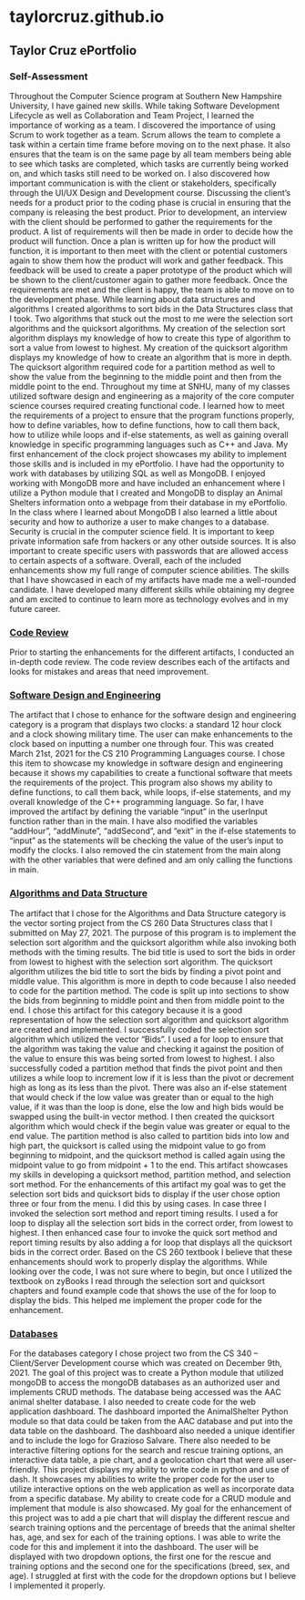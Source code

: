 # taylorcruz.github.io
## Taylor Cruz ePortfolio

### Self-Assessment
Throughout the Computer Science program at Southern New Hampshire University, I have gained new skills. While taking Software Development Lifecycle as well as Collaboration and Team Project, I learned the importance of working as a team. I discovered the importance of using Scrum to work together as a team. Scrum allows the team to complete a task within a certain time frame before moving on to the next phase. It also ensures that the team is on the same page by all team members being able to see which tasks are completed, which tasks are currently being worked on, and which tasks still need to be worked on. I also discovered how important communication is with the client or stakeholders, specifically through the UI/UX Design and Development course. Discussing the client’s needs for a product prior to the coding phase is crucial in ensuring that the company is releasing the best product. Prior to development, an interview with the client should be performed to gather the requirements for the product. A list of requirements will then be made in order to decide how the product will function. Once a plan is written up for how the product will function, it is important to then meet with the client or potential customers again to show them how the product will work and gather feedback. This feedback will be used to create a paper prototype of the product which will be shown to the client/customer again to gather more feedback. Once the requirements are met and the client is happy, the team is able to move on to the development phase. While learning about data structures and algorithms I created algorithms to sort bids in the Data Structures class that I took. Two algorithms that stuck out the most to me were the selection sort algorithms and the quicksort algorithms. My creation of the selection sort algorithm displays my knowledge of how to create this type of algorithm to sort a value from lowest to highest. My creation of the quicksort algorithm displays my knowledge of how to create an algorithm that is more in depth. The quicksort algorithm required code for a partition method as well to show the value from the beginning to the middle point and then from the middle point to the end. Throughout my time at SNHU, many of my classes utilized software design and engineering as a majority of the core computer science courses required creating functional code. I learned how to meet the requirements of a project to ensure that the program functions properly, how to define variables, how to define functions, how to call them back, how to utilize while loops and if-else statements, as well as gaining overall knowledge in specific programming languages such as C++ and Java. My first enhancement of the clock project showcases my ability to implement those skills and is included in my ePortfolio. I have had the opportunity to work with databases by utilizing SQL as well as MongoDB. I enjoyed working with MongoDB more and have included an enhancement where I utilize a Python module that I created and MongoDB to display an Animal Shelters information onto a webpage from their database in my ePortfolio. In the class where I learned about MongoDB I also learned a little about security and how to authorize a user to make changes to a database. Security is crucial in the computer science field. It is important to keep private information safe from hackers or any other outside sources. It is also important to create specific users with passwords that are allowed access to certain aspects of a software. 
Overall, each of the included enhancements show my full range of computer science abilities. The skills that I have showcased in each of my artifacts have made me a well-rounded candidate. I have developed many different skills while obtaining my degree and am excited to continue to learn more as technology evolves and in my future career.

### [Code Review](https://1drv.ms/u/s!Ap-5SRWG6rXqgSqTCjm9N54S49Ot?e=uDeG8m)
Prior to starting the enhancements for the different artifacts, I conducted an in-depth code review. The code review describes each of the artifacts and looks for mistakes and areas that need improvement.

### [Software Design and Engineering](https://github.com/taylorcruz/taylorcruz.github.io/tree/main/Clock.vcxproj)

The artifact that I chose to enhance for the software design and engineering category is a program that displays two clocks: a standard 12 hour clock and a clock showing military time. The user can make enhancements to the clock based on inputting a number one through four. This was created March 21st, 2021 for the CS 210 Programming Languages course. I chose this item to showcase my knowledge in software design and engineering because it shows my capabilities to create a functional software that meets the requirements of the project. This program also shows my ability to define functions, to call them back, while loops, if-else statements, and my overall knowledge of the C++ programming language. So far, I have improved the artifact by defining the variable “input” in the userInput function rather than in the main. I have also modified the variables “addHour”, “addMinute”, “addSecond”, and “exit” in the if-else statements to “input” as the statements will be checking the value of the user’s input to modify the clocks. I also removed the cin statement from the main along with the other variables that were defined and am only calling the functions in main. 

### [Algorithms and Data Structure](https://github.com/taylorcruz/taylorcruz.github.io/tree/main/VectorSorting)

The artifact that I chose for the Algorithms and Data Structure category is the vector sorting project from the CS 260 Data Structures class that I submitted on May 27, 2021. The purpose of this program is to implement the selection sort algorithm and the quicksort algorithm while also invoking both methods with the timing results. The bid title is used to sort the bids in order from lowest to highest with the selection sort algorithm. The quicksort algorithm utilizes the bid title to sort the bids by finding a pivot point and middle value. This algorithm is more in depth to code because I also needed to code for the partition method. The code is split up into sections to show the bids from beginning to middle point and then from middle point to the end. I chose this artifact for this category because it is a good representation of how the selection sort algorithm and quicksort algorithm are created and implemented. I successfully coded the selection sort algorithm which utilized the vector “Bids”. I used a for loop to ensure that the algorithm was taking the value and checking it against the position of the value to ensure this was being sorted from lowest to highest. I also successfully coded a partition method that finds the pivot point and then utilizes a while loop to increment low if it is less than the pivot or decrement high as long as its less than the pivot. There was also an if-else statement that would check if the low value was greater than or equal to the high value, if it was than the loop is done, else the low and high bids would be swapped using the built-in vector method. I then created the quicksort algorithm which would check if the begin value was greater or equal to the end value. The partition method is also called to partition bids into low and high part, the quicksort is called using the midpoint value to go from beginning to midpoint, and the quicksort method is called again using the midpoint value to go from midpoint + 1 to the end. This artifact showcases my skills in developing a quicksort method, partition method, and selection sort method. For the enhancements of this artifact my goal was to get the selection sort bids and quicksort bids to display if the user chose option three or four from the menu. I did this by using cases. In case three I invoked the selection sort method and report timing results. I used a for loop to display all the selection sort bids in the correct order, from lowest to highest. I then enhanced case four to invoke the quick sort method and report timing results by also adding a for loop that displays all the quicksort bids in the correct order. Based on the CS 260 textbook I believe that these enhancements should work to properly display the algorithms. While looking over the code, I was not sure where to begin, but once I utilized the textbook on zyBooks I read through the selection sort and quicksort chapters and found example code that shows the use of the for loop to display the bids. This helped me implement the proper code for the enhancement.

### [Databases](https://github.com/taylorcruz/taylorcruz.github.io/tree/main/Artifact3)

For the databases category I chose project two from the CS 340 – Client/Server Development course which was created on December 9th, 2021. The goal of this project was to create a Python module that utilized mongoDB to access the mongoDB databases as an authorized user and implements CRUD methods. The database being accessed was the AAC animal shelter database. I also needed to create code for the web application dashboard. The dashboard imported the AnimalShelter Python module so that data could be taken from the AAC database and put into the data table on the dashboard. The dashboard also needed a unique identifier and to include the logo for Grazioso Salvare. There also needed to be interactive filtering options for the search and rescue training options, an interactive data table, a pie chart, and a geolocation chart that were all user-friendly. 
	This project displays my ability to write code in python and use of dash. It showcases my abilities to write the proper code for the user to utilize interactive options on the web application as well as incorporate data from a specific database. My ability to create code for a CRUD module and implement that module is also showcased. My goal for the enhancement of this project was to add a pie chart that will display the different rescue and search training options and the percentage of breeds that the animal shelter has, age, and sex for each of the training options. I was able to write the code for this and implement it into the dashboard. The user will be displayed with two dropdown options, the first one for the rescue and training options and the second one for the specifications (breed, sex, and age). I struggled at first with the code for the dropdown options but I believe I implemented it properly.
